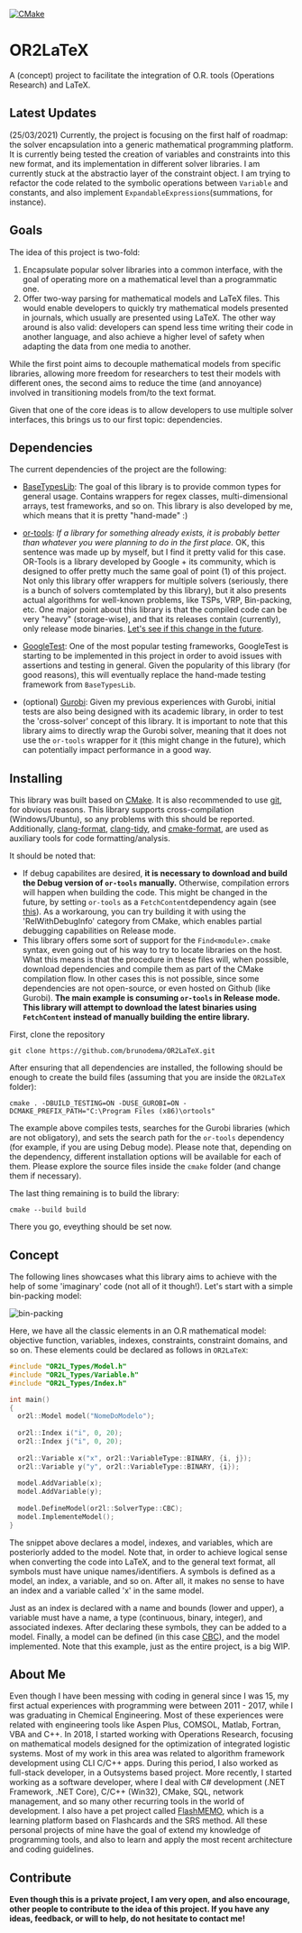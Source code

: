 [![CMake](https://github.com/brunodema/OR2LaTeX/workflows/CMake/badge.svg?branch=master)](https://github.com/brunodema/OR2LaTeX/actions)

# OR2LaTeX
A (concept) project to facilitate the integration of O.R. tools (Operations Research) and LaTeX.

## Latest Updates

(25/03/2021) Currently, the project is focusing on the first half of roadmap: the solver encapsulation into a generic mathematical programming platform. It is currently being tested the creation of variables and constraints into this new format, and its implementation in different solver libraries. I am currently stuck at the abstractio layer of the constraint object. I am trying to refactor the code related to the symbolic operations between `Variable` and constants, and also implement `ExpandableExpressions`(summations, for instance).

## Goals

The idea of this project is two-fold:

1. Encapsulate popular solver libraries into a common interface, with the goal of operating more on a mathematical level than a programmatic one.
2. Offer two-way parsing for mathematical models and LaTeX files. This would enable developers to quickly try mathematical models presented in journals, which usually are presented using LaTeX. The other way around is also valid: developers can spend less time writing their code in another language, and also achieve a higher level of safety when adapting the data from one media to another.

While the first point aims to decouple mathematical models from specific libraries, allowing more freedom for researchers to test their models with different ones, the second aims to reduce the time (and annoyance) involved in transitioning models from/to the text format.

Given that one of the core ideas is to allow developers to use multiple solver interfaces, this brings us to our first topic: dependencies.

## Dependencies

The current dependencies of the project are the following:

* [BaseTypesLib](https://github.com/brunodema/BaseTypesLib): The goal of this library is to provide common types for general usage. Contains wrappers for regex classes, multi-dimensional arrays, test frameworks, and so on. This library is also developed by me, which means that it is pretty "hand-made" :)

* [or-tools](https://github.com/google/or-tools): *If a library for something already exists, it is probably better than whatever you were planning to do in the first place.* OK, this sentence was made up by myself, but I find it pretty valid for this case. OR-Tools is a library developed by Google + its community, which is designed to offer pretty much the same goal of point (1) of this project. Not only this library offer wrappers for multiple solvers (seriously, there is a bunch of solvers comtemplated by this library), but it also presents actual algorithms for well-known problems, like TSPs, VRP, Bin-packing, etc. One major point about this library is that the compiled code can be very "heavy" (storage-wise), and that its releases contain (currently), only release mode binaries. [Let's see if this change in the future](https://github.com/google/or-tools/issues/2351).

* [GoogleTest](https://github.com/google/googletest): One of the most popular testing frameworks, GoogleTest is starting to be implemented in this project in order to avoid issues with assertions and testing in general. Given the popularity of this library (for good reasons), this will eventually replace the hand-made testing framework from `BaseTypesLib`.

* (optional) [Gurobi](https://www.gurobi.com/): Given my previous experiences with Gurobi, initial tests are also being designed with its academic library, in order to test the 'cross-solver' concept of this library. It is important to note that this library aims to directly wrap the Gurobi solver, meaning that it does not use the `or-tools` wrapper for it (this might change in the future), which can potentially impact performance in a good way.

## Installing

This library was built based on [CMake](https://cmake.org/). It is also recommended to use [git](https://git-scm.com/), for obvious reasons. This library supports cross-compilation (Windows/Ubuntu), so any problems with this should be reported. Additionally, [clang-format](https://clang.llvm.org/docs/ClangFormat.html), [clang-tidy](https://clang.llvm.org/extra/clang-tidy/), and [cmake-format](https://pypi.org/project/cmake-format/0.2.0/), are used as auxiliary tools for code formatting/analysis.

It should be noted that:

* If debug capabilites are desired, **it is necessary to download and build the Debug version of `or-tools` manually.** Otherwise, compilation errors will happen when building the code. This might be changed in the future, by setting `or-tools` as a `FetchContent`dependency again (see [this](https://cmake.org/cmake/help/latest/module/FetchContent.html)). As a workaroung, you can try building it with using the 'RelWithDebugInfo' category from CMake, which enables partial debugging capabilities on Release mode. 
* This library offers some sort of support for the `Find<module>.cmake` syntax, even going out of his way to try to locate libraries on the host. What this means is that the procedure in these files will, when possible, download dependencies and compile them as part of the CMake compilation flow. In other cases this is not possible, since some dependencies are not open-source, or even hosted on Github (like Gurobi). **The main example is consuming `or-tools` in Release mode. This library will attempt to download the latest binaries using `FetchContent` instead of manually building the entire library.**

First, clone the repository

```
git clone https://github.com/brunodema/OR2LaTeX.git
```

After ensuring that all dependencies are installed, the following should be enough to create the build files (assuming that you are inside the `OR2LaTeX` folder):

```
cmake . -DBUILD_TESTING=ON -DUSE_GUROBI=ON -DCMAKE_PREFIX_PATH="C:\Program Files (x86)\ortools"
```

The example above compiles tests, searches for the Gurobi libraries (which are not obligatory), and sets the search path for the `or-tools` dependency (for example, if you are using Debug mode). Please note that, depending on the dependency, different installation options will be available for each of them. Please explore the source files inside the `cmake` folder (and change them if necessary).

The last thing remaining is to build the library:

```
cmake --build build
```

There you go, eveything should be set now.

## Concept

The following lines showcases what this library aims to achieve with the help of some 'imaginary' code (not all of it though!). Let's start with a simple bin-packing model:

![bin-packing](https://i.stack.imgur.com/KJmQO.png)

Here, we have all the classic elements in an O.R mathematical model: objective function, variables, indexes, constraints, constraint domains, and so on. These elements could be declared as follows in `OR2LaTeX`:

```C++
#include "OR2L_Types/Model.h"
#include "OR2L_Types/Variable.h"
#include "OR2L_Types/Index.h"

int main()
{
  or2l::Model model("NomeDoModelo");
  
  or2l::Index i("i", 0, 20);
  or2l::Index j("i", 0, 20);
  
  or2l::Variable x("x", or2l::VariableType::BINARY, {i, j});
  or2l::Variable y("y", or2l::VariableType::BINARY, {i});
  
  model.AddVariable(x);
  model.AddVariable(y);
  
  model.DefineModel(or2l::SolverType::CBC);
  model.ImplementeModel();
}
```

The snippet above declares a model, indexes, and variables, which are posteriorly added to the model. Note that, in order to achieve logical sense when converting the code into LaTeX, and to the general text format, all symbols must have unique names/identifiers. A symbols is defined as a model, an index, a variable, and so on. After all, it makes no sense to have an index and a variable called 'x' in the same model. 

Just as an index is declared with a name and bounds (lower and upper), a variable must have a name, a type (continuous, binary, integer), and associated indexes. After declaring these symbols, they can be added to a model. Finally, a model can be defined (in this case [CBC](https://projects.coin-or.org/Cbc)), and the model implemented. Note that this example, just as the entire project, is a big WIP.

## About Me

Even though I have been messing with coding in general since I was 15, my first actual experiences with programming were between 2011 - 2017, while I was graduating in Chemical Engineering. Most of these experiences were related with engineering tools like Aspen Plus, COMSOL, Matlab, Fortran, VBA and C++. In 2018, I started working with Operations Research, focusing on mathematical models designed for the optimization of integrated logistic systems. Most of my work in this area was related to algorithm framework development using CLI C/C++ apps. During this period, I also worked as full-stack developer, in a Outsystems based project. More recently, I started working as a software developer, where I deal with C# development (.NET Framework, .NET Core), C/C++ (Win32), CMake, SQL, network management, and so many other recurring tools in the world of development. I also have a pet project called [FlashMEMO](https://brunodema.outsystemscloud.com/Main/Welcome), which is a learning platform based on Flashcards and the SRS method. All these personal projects of mine have the goal of extend my knowledge of programming tools, and also to learn and apply the most recent architecture and coding guidelines.     

## Contribute

**Even though this is a private project, I am very open, and also encourage, other people to contribute to the idea of this project. If you have any ideas, feedback, or will to help, do not hesitate to contact me!**
